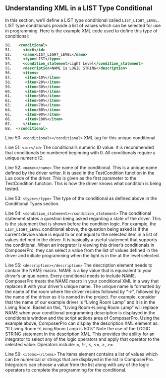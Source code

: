 ## Understanding XML in a LIST Type Conditional

In this section, we’ll define a LIST type conditional called `LIST_LIGHT_LEVEL`. LIST type conditionals provide a list of values which can be selected for use in programming. Here is the example XML code used to define this type of conditional:

```xml
50.   <conditional>
51.     <id>6</id>
52.     <name>LIST_LIGHT_LEVEL</name>
53.     <type>LIST</type>
54.     <condition_statement>Light Level</condition_statement>
55.     <description>NAME is LOGIC STRING</description>
56.     <items>
57.      <item>10%</item>
58.      <item>20%</item>
59.      <item>30%</item>
60.      <item>40%</item>
61.      <item>50%</item>
62.      <item>60%</item>
63.      <item>70%</item>
64.      <item>80%</item>
65.      <item>90%</item>
66.      <item>100%</item>
67.     </items>
68.  </conditional>
```


Line 50: `<conditional></conditional>`
XML tag for this unique conditional.

Line 51: `<id></id>`
The conditional’s numeric ID value. It is recommended that conditionals be numbered beginning with 0. All conditionals require a unique numeric ID.

Line 52: `<name></name>`
The name of the conditional. This is a unique name defined by the driver writer. It is used in the TestCondition function in the Lua code of the driver. This is given as the first parameter to the TestCondition function. This is how the driver knows what condition is being tested.

Line 53: `<type></type>`
The type of the conditional as defined above in the Conditional Types section.

Line 54: `<condition_statement></condition_statement>` 
The conditional statement states a question being asked regarding a state of the driver. This is the statement that is shown before the condition logic. For example, the `LIST_LIGHT_LEVEL` conditional above, the question being asked is if the current device value is equal to or not equal to the selected item in a list of values defined in the driver. It is basically a useful statement that supports the conditional. When an integrator is viewing this driver’s conditionals in ComposerPro, they can select a value from the list of values defined in the driver and initiate programming when the light is in the at the level selected.

Line 55: `<description></description>`
The description element needs to contain the NAME macro. NAME is a key value that is equivalent to your driver’s unique name. Every conditional needs to include NAME. ComposerPro treats the NAME macro in your conditional XML in a way that replaces it with your driver’s unique name. The unique name is formatted by the name of the room where the driver resides followed by “-\>”, followed by the name of the driver as it is named in the project. For example, consider that the name of our example driver is “Living Room Lamp” and it is in the Living Room. Based on this, “Living Room-\>Living Room Lamp” will replace NAME when your conditional programming description is displayed in the conditionals window and the script actions area of ComposerPro. Using the example above, ComposerPro can display the description XML element as: “If Living Room-\>Living Room Lamp is 50%” Note the use of the LOGIC STRING statement in the description XML. This provides the ability for an integrator to select any of the logic operators and apply that operator to the selected value. Operators include: =, !=, \<, \<=, \>, \>=. 

Line 56: `<items></items>`
The items element contains a list of values which can be numerical or strings that are displayed in the list in ComposerPro. Integrators can choose a value from the list along with any of the logic operators to complete the programming for the conditional. 